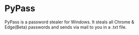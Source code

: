 # PyPass
PyPass is a password stealer for Windows. It steals all Chrome &amp; Edge(Beta) passwords and sends via mail to you in a .txt file.
